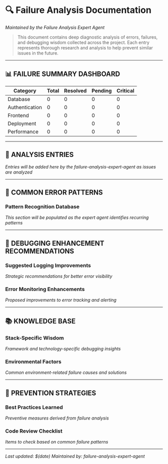 # 🔍 Failure Analysis Documentation

*Maintained by the Failure Analysis Expert Agent*

> This document contains deep diagnostic analysis of errors, failures, and debugging wisdom collected across the project. Each entry represents thorough research and analysis to help prevent similar issues in the future.

---

## 📊 **FAILURE SUMMARY DASHBOARD**

| Category | Total | Resolved | Pending | Critical |
|----------|-------|----------|---------|----------|
| Database | 0 | 0 | 0 | 0 |
| Authentication | 0 | 0 | 0 | 0 |
| Frontend | 0 | 0 | 0 | 0 |
| Deployment | 0 | 0 | 0 | 0 |
| Performance | 0 | 0 | 0 | 0 |

---

## 📝 **ANALYSIS ENTRIES**

*Entries will be added here by the failure-analysis-expert-agent as issues are analyzed*

---

## 🧠 **COMMON ERROR PATTERNS**

### **Pattern Recognition Database**
*This section will be populated as the expert agent identifies recurring patterns*

---

## 🔧 **DEBUGGING ENHANCEMENT RECOMMENDATIONS**

### **Suggested Logging Improvements**
*Strategic recommendations for better error visibility*

### **Error Monitoring Enhancements**  
*Proposed improvements to error tracking and alerting*

---

## 📚 **KNOWLEDGE BASE**

### **Stack-Specific Wisdom**
*Framework and technology-specific debugging insights*

### **Environmental Factors**
*Common environment-related failure causes and solutions*

---

## 🎯 **PREVENTION STRATEGIES**

### **Best Practices Learned**
*Preventive measures derived from failure analysis*

### **Code Review Checklist**
*Items to check based on common failure patterns*

---

*Last updated: $(date)*
*Maintained by: failure-analysis-expert-agent*